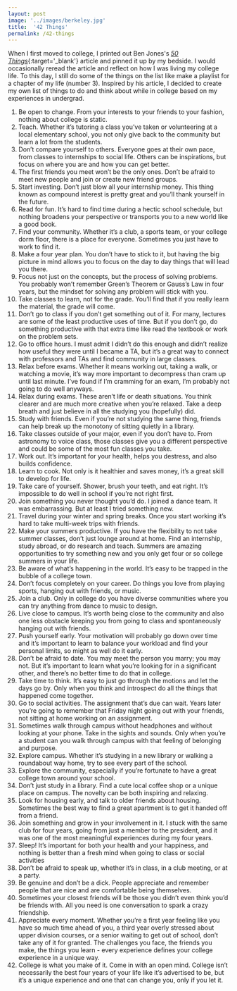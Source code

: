 ```yaml
---
layout: post
image: '../images/berkeley.jpg'
title:  '42 Things'
permalink: /42-things
---
```


When I first moved to college, I printed out Ben Jones's [*50 Things*](https://mitadmissions.org/blogs/entry/50_things/){:target='_blank'} article and pinned it up by my bedside. I would occasionally reread the article and reflect on how I was living my college life. To this day, I still do some of the things on the list like make a playlist for a chapter of my life (number 3). Inspired by his article, I decided to create my own list of things to do and think about while in college based on my experiences in undergrad.

1. Be open to change. From your interests to your friends to your fashion, nothing about college is static.
2. Teach. Whether it’s tutoring a class you’ve taken or volunteering at a local elementary school, you not only give back to the community but learn a lot from the students.
3. Don’t compare yourself to others. Everyone goes at their own pace, from classes to internships to social life. Others can be inspirations, but focus on where you are and how you can get better.
4. The first friends you meet won’t be the only ones. Don’t be afraid to meet new people and join or create new friend groups.
5. Start investing. Don’t just blow all your internship money. This thing known as compound interest is pretty great and you’ll thank yourself in the future.
6. Read for fun. It’s hard to find time during a hectic school schedule, but nothing broadens your perspective or transports you to a new world like a good book.
7. Find your community. Whether it’s a club, a sports team, or your college dorm floor, there is a place for everyone. Sometimes you just have to work to find it.
8. Make a four year plan. You don’t have to stick to it, but having the big picture in mind allows you to focus on the day to day things that will lead you there.
9. Focus not just on the concepts, but the process of solving problems. You probably won’t remember Green’s Theorem or Gauss’s Law in four years, but the mindset for solving any problem will stick with you.
10. Take classes to learn, not for the grade. You’ll find that if you really learn the material, the grade will come.
11. Don’t go to class if you don’t get something out of it. For many, lectures are some of the least productive uses of time. But if you don’t go, do something productive with that extra time like read the textbook or work on the problem sets.
12. Go to office hours. I must admit I didn’t do this enough and didn’t realize how useful they were until I became a TA, but it’s a great way to connect with professors and TAs and find community in large classes.
13. Relax before exams. Whether it means working out, taking a walk, or watching a movie, it’s way more important to decompress than cram up until last minute. I’ve found if I’m cramming for an exam, I’m probably not going to do well anyways.
14. Relax during exams. These aren’t life or death situations. You think clearer and are much more creative when you’re relaxed. Take a deep breath and just believe in all the studying you (hopefully) did.
15. Study with friends. Even if you’re not studying the same thing, friends can help break up the monotony of sitting quietly in a library.
16. Take classes outside of your major, even if you don’t have to. From astronomy to voice class, those classes give you a different perspective and could be some of the most fun classes you take.
17. Work out. It’s important for your health, helps you destress, and also builds confidence.
18. Learn to cook. Not only is it healthier and saves money, it’s a great skill to develop for life.
19. Take care of yourself. Shower, brush your teeth, and eat right. It’s impossible to do well in school if you’re not right first.
20. Join something you never thought you’d do. I joined a dance team. It was embarrassing. But at least I tried something new.
21. Travel during your winter and spring breaks. Once you start working it’s hard to take multi-week trips with friends.
22. Make your summers productive. If you have the flexibility to not take summer classes, don’t just lounge around at home. Find an internship, study abroad, or do research and teach. Summers are amazing opportunities to try something new and you only get four or so college summers in your life.
23. Be aware of what’s happening in the world. It’s easy to be trapped in the bubble of a college town.
24. Don’t focus completely on your career. Do things you love from playing sports, hanging out with friends, or music.
25. Join a club. Only in college do you have diverse communities where you can try anything from dance to music to design.
26. Live close to campus. It’s worth being close to the community and also one less obstacle keeping you from going to class and spontaneously hanging out with friends.
27. Push yourself early. Your motivation will probably go down over time and it’s important to learn to balance your workload and find your personal limits, so might as well do it early.
28. Don’t be afraid to date. You may meet the person you marry; you may not. But it’s important to learn what you’re looking for in a significant other, and there’s no better time to do that in college.
29. Take time to think. It’s easy to just go through the motions and let the days go by. Only when you think and introspect do all the things that happened come together.
30. Go to social activities. The assignment that’s due can wait. Years later you’re going to remember that Friday night going out with your friends, not sitting at home working on an assignment.
31. Sometimes walk through campus without headphones and without looking at your phone. Take in the sights and sounds. Only when you’re a student can you walk through campus with that feeling of belonging and purpose.
32. Explore campus. Whether it’s studying in a new library or walking a roundabout way home, try to see every part of the school.
33. Explore the community, especially if you’re fortunate to have a great college town around your school.
34. Don’t just study in a library. Find a cute local coffee shop or a unique place on campus. The novelty can be both inspiring and relaxing.
35. Look for housing early, and talk to older friends about housing. Sometimes the best way to find a great apartment is to get it handed off from a friend.
36. Join something and grow in your involvement in it. I stuck with the same club for four years, going from just a member to the president, and it was one of the most meaningful experiences during my four years.
37. Sleep! It’s important for both your health and your happiness, and nothing is better than a fresh mind when going to class or social activities
38. Don’t be afraid to speak up, whether it’s in class, in a club meeting, or at a party.
39. Be genuine and don’t be a dick. People appreciate and remember people that are nice and are comfortable being themselves.
40. Sometimes your closest friends will be those you didn’t even think you’d be friends with. All you need is one conversation to spark a crazy friendship.
41. Appreciate every moment. Whether you’re a first year feeling like you have so much time ahead of you, a third year overly stressed about upper division courses, or a senior waiting to get out of school, don’t take any of it for granted. The challenges you face, the friends you make, the things you learn - every experience defines your college experience in a unique way.
42. College is what you make of it. Come in with an open mind. College isn’t necessarily the best four years of your life like it’s advertised to be, but it’s a unique experience and one that can change you, only if you let it.